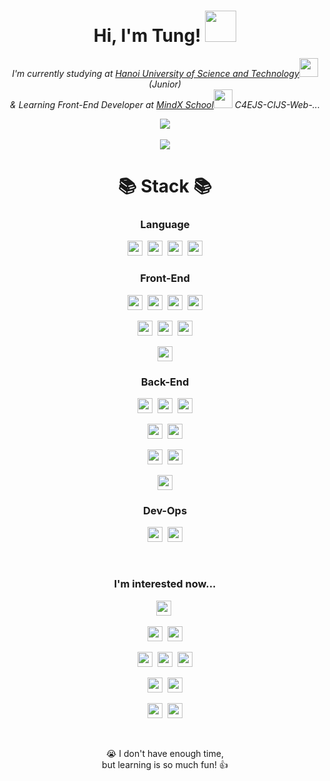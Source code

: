 <h1 align="center"> Hi, I'm Tung! <img src="https://media.giphy.com/media/mGcNjsfWAjY5AEZNw6/giphy.gif" width="50"></h1>

<p align="center">
  <em>I'm currently studying at <a href="https://soict.hust.edu.vn/gioi-thieu">Hanoi University of Science and Technology</a><img src="https://media.giphy.com/media/fYSnHlufseco8Fh93Z/giphy.gif" width="30"> (Junior)
  </br>& Learning Front-End Developer at <a href="https://mindx.edu.vn/">MindX School</a><img src="https://media.giphy.com/media/WUlplcMpOCEmTGBtBW/giphy.gif" width="30"> C4EJS-CIJS-Web-...
  </em>
</p>

<p align="center">
  <img src="https://github-readme-stats.vercel.app/api?username=sptungG&&show_icons=true&title_color=00adb5&icon_color=00adb5&text_color=eeeeee&bg_color=151515&count_private=true" />
  <br/><br/>
  <img src="https://hits.seeyoufarm.com/api/count/incr/badge.svg?url=https%3A%2F%2Fgithub.com%2FsptungG&count_bg=%2379C83D&title_bg=%23555555&icon=github.svg&icon_color=%23E7E7E7&title=visits%F0%9F%91%8B&edge_flat=false"/>
</p>


<h1 align="center">📚 Stack 📚</h1>

<h3 align="center">Language</h3>

<p align="center">
  <img src="https://img.shields.io/badge/Javascript-323330?style=flat-square&logo=JavaScript&logoColor=f0db4f" height="24" />&nbsp
  <img src="https://img.shields.io/badge/TypeScript-3178c6?style=flat-square&logo=TypeScript&logoColor=ebebeb" height="24" />&nbsp 
  <img src="https://img.shields.io/badge/Python-306998?style=flat-square&logo=Java&logoColor=ebebeb" height="24" />&nbsp
  <img src="https://img.shields.io/badge/C++-ebebeb?style=flat-square&logo=c%2B%2B&logoColor=608cc1" height="24" />
</p>


<h3 align="center">Front-End</h3>

<p align="center">
  <img src="https://img.shields.io/badge/HTML5-f06529?style=flat-square&logo=HTML5&logoColor=ebebeb" height="24" />&nbsp
  <img src="https://img.shields.io/badge/CSS3-1572b6?style=flat-square&logo=CSS3&logoColor=ebebeb" height="24" />&nbsp
  <img src="https://img.shields.io/badge/Sass-cc6699?style=flat-square&logo=Sass&logoColor=ebebeb" height="24" />&nbsp
  <img src="https://img.shields.io/badge/Pug-a86454?style=flat-square&logo=Pug&logoColor=ebebeb" height="24" /> 
</p>

<p align="center">
  <img src="https://img.shields.io/badge/Gulp-cf4647?style=flat-square&logo=Gulp&logoColor=ebebeb" height="24" />&nbsp 
  <img src="https://img.shields.io/badge/Webpack-1d78c1?style=flat-square&logo=Webpack&logoColor=ebebeb" height="24" />&nbsp 
  <img src="https://img.shields.io/badge/Babel-f7d100?style=flat-square&logo=Babel&logoColor=black" height="24" />
</p>

<p align="center">
  <img src="https://img.shields.io/badge/React-61abcb?style=flat-square&logo=React&logoColor=ebebeb" height="24" />
</p>
  
<h3 align="center">Back-End</h3>

<p align="center">
  <img src="https://img.shields.io/badge/Node.js-339933?style=flat-square&logo=Node.js&logoColor=ebebeb" height="24" />&nbsp
  <img src="https://img.shields.io/badge/Express-323330?style=flat-square&logo=Express&logoColor=ebebeb" height="24" />&nbsp
  <img src="https://img.shields.io/badge/Socket.io-010101?style=flat-square&logo=Socket.io&logoColor=ebebeb" height="24" /> 
</p>

<p align="center">
  <img src="https://img.shields.io/badge/Flask-232323?style=flat-square&logo=Flask&logoColor=ebebeb" height="24" />&nbsp
  <img src="https://img.shields.io/badge/Django-092E20?style=flat-square&logo=Django&logoColor=ebebeb" height="24" />
</p>

<p align="center">
  <img src="https://img.shields.io/badge/MySQL-4479a1?style=flat-square&logo=MySQL&logoColor=ebebeb" height="24" />&nbsp
  <img src="https://img.shields.io/badge/MongoDB-47A248?style=flat-square&logo=MongoDB&logoColor=ebebeb" height="24" />
</p>

<p align="center">
  <img src="https://img.shields.io/badge/Firebase-049ae6?style=flat-square&logo=Firebase&logoColor=ffca28" height="24" />
</p>

<h3 align="center">Dev-Ops</h3>

<p align="center">
  <img src="https://img.shields.io/badge/AWS-232f3e?style=flat-square&logo=Amazon%20AWS&logoColor=ebebeb" height="24" />&nbsp
  <img src="https://img.shields.io/badge/Heroku-430098?style=flat-square&logo=Heroku&logoColor=ebebeb" height="24" />
</p>

<br />

<h3 align="center">I'm interested now...</h3>

<p align="center">
  <img src="https://img.shields.io/badge/Redux-764abc?style=flat-square&logo=Redux&logoColor=ebebeb" height="24" />&nbsp
</p>

<p align="center">
  <img src="https://img.shields.io/badge/Angular-dd0031?style=flat-square&logo=Angular&logoColor=ebebeb" height="24" />&nbsp
  <img src="https://img.shields.io/badge/React Native-61abcb?style=flat-square&logo=React&logoColor=ebebeb" height="24" />
</p>

<p align="center">
  <img src="https://img.shields.io/badge/Jest-c21325?style=flat-square&logo=Jest&logoColor=ebebeb" height="24" />&nbsp
  <img src="https://img.shields.io/badge/Next.js-black?style=flat-square&logo=Next.js&logoColor=ebebeb" height="24" />&nbsp
  <img src="https://img.shields.io/badge/Nest.js-e02342?style=flat-square&logo=NestJS&logoColor=ebebeb" height="24" />
</p>

<p align="center">
  <img src="https://img.shields.io/badge/Tailwind CSS-38b2ac?style=flat-square&logo=Tailwind%20CSS&logoColor=ebebeb" height="24" />&nbsp
  <img src="https://img.shields.io/badge/Bootstrap-7952b3?style=flat-square&logo=Bootstrap&logoColor=ebebeb" height="24" />
</p>

<p align="center">
  <img src="https://img.shields.io/badge/GraphQL-e10098?style=flat-square&logo=GraphQL&logoColor=ebebeb" height="24" />&nbsp
  <img src="https://img.shields.io/badge/Apollo-311c87?style=flat-square&logo=Apollo%20GraphQL&logoColor=ebebeb" height="24" />
</p>

<br />

<p align="center">
  😭 I don't have enough time,
  <br />
  but learning is so much fun! 👍
</p>

<br />




